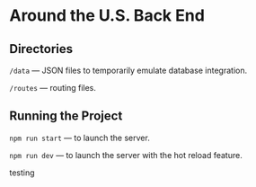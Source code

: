 # Around the U.S. Back End

## Directories

`/data` — JSON files to temporarily emulate database integration.

`/routes` — routing files.

## Running the Project

`npm run start` — to launch the server.

`npm run dev` — to launch the server with the hot reload feature.

testing
